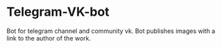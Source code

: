 # Telegram-VK-bot
Bot for telegram channel and community vk. Bot publishes images with a link to the author of the work.
